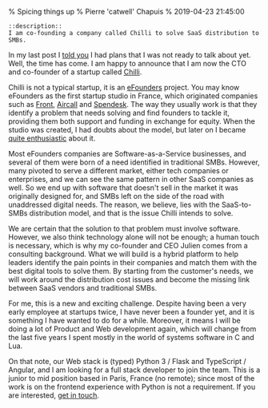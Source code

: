 % Spicing things up
% Pierre 'catwell' Chapuis
% 2019-04-23 21:45:00

    ::description::
    I am co-founding a company called Chilli to solve SaaS distribution to SMBs.

In my last post I [told you](https://blog.separateconcerns.com/2019-02-15-goodbye-lima.html#what-are-you-going-to-do-next) I had plans that I was not ready to talk about yet. Well, the time has come. I am happy to announce that I am now the CTO and co-founder of a startup called [Chilli](https://www.efounders.com/companies/chilli).

Chilli is not a typical startup, it is an [eFounders](https://www.efounders.com) project. You may know eFounders as the first startup studio in France, which originated companies such as [Front](https://frontapp.com), [Aircall](https://aircall.io) and [Spendesk](https://www.spendesk.com). The way they usually work is that they identify a problem that needs solving and find founders to tackle it, providing them both support and funding in exchange for equity. When the studio was created, I had doubts about the model, but later on I became [quite enthusiastic](https://twitter.com/pchapuis/status/806463326842712067) about it.

Most eFounders companies are Software-as-a-Service businesses, and several of them were born of a need identified in traditional SMBs. However, many pivoted to serve a different market, either tech companies or enterprises, and we can see the same pattern in other SaaS companies as well. So we end up with software that doesn't sell in the market it was originally designed for, and SMBs left on the side of the road with unaddressed digital needs. The reason, we believe, lies with the SaaS-to-SMBs distribution model, and that is the issue Chilli intends to solve.

We are certain that the solution to that problem must involve software. However, we also think technology alone will not be enough; a human touch is necessary, which is why my co-founder and CEO Julien comes from a consulting background. What we will build is a hybrid platform to help leaders identify the pain points in their companies and match them with the best digital tools to solve them. By starting from the customer's needs, we will work around the distribution cost issues and become the missing link between SaaS vendors and traditional SMBs.

For me, this is a new and exciting challenge. Despite having been a very early employee at startups twice, I have never been a founder yet, and it is something I have wanted to do for a while. Moreover, it means I will be doing a lot of Product and Web development again, which will change from the last five years I spent mostly in the world of systems software in C and Lua.

On that note, our Web stack is (typed) Python 3 / Flask and TypeScript / Angular, and I am looking for a full stack developer to join the team. This is a junior to mid position based in Paris, France (no remote); since most of the work is on the frontend experience with Python is not a requirement. If you are interested, [get in touch](https://catwell.info).

